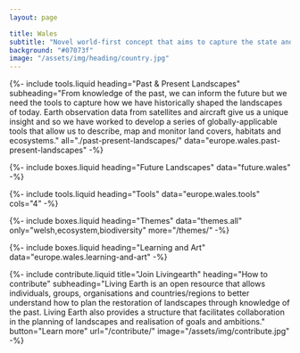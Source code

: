 ```yaml
---
layout: page

title: Wales
subtitle: "Novel world-first concept that aims to capture the state and dynamics of Wales’s landscape"
background: "#07073f"
image: "/assets/img/heading/country.jpg"
---
```


{%-
include tools.liquid
heading="Past & Present Landscapes"
subheading="From knowledge of the past, we can inform the future but we need the tools to capture how we have historically shaped the landscapes of today. Earth observation data from satellites and aircraft give us a unique insight and so we have worked to develop a series of globally-applicable tools that allow us to describe, map and monitor land covers, habitats and ecosystems."
all="./past-present-landscapes/"
data="europe.wales.past-present-landscapes"
-%}

{%-
include boxes.liquid
heading="Future Landscapes"
data="future.wales"
-%}

{%-
include tools.liquid
heading="Tools"
data="europe.wales.tools"
cols="4"
-%}

{%-
include boxes.liquid
heading="Themes"
data="themes.all"
only="welsh,ecosystem,biodiversity"
more="/themes/"
-%}

{%-
include boxes.liquid
heading="Learning and Art"
data="europe.wales.learning-and-art"
-%}

{%-
include contribute.liquid
title="Join Livingearth"
heading="How to contribute"
subheading="Living Earth is an open resource that allows individuals, groups, organisations and countries/regions to better understand how to plan the restoration of landscapes through knowledge of the past. Living Earth also provides a structure that facilitates collaboration in the planning of landscapes and realisation of goals and ambitions."
button="Learn more" url="/contribute/"
image="/assets/img/contribute.jpg"
-%}
